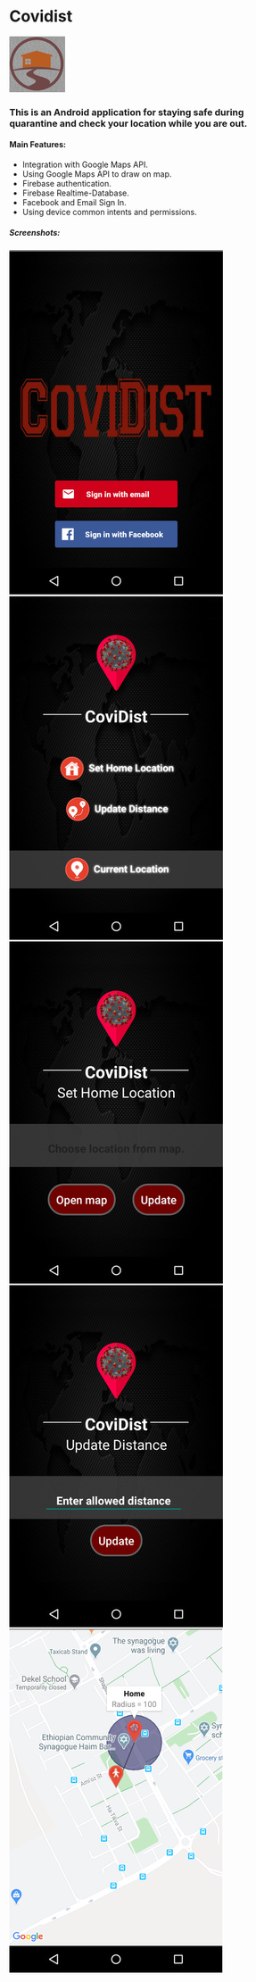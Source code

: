 # Covidist
![alt text](https://github.com/menaov/Covidist/blob/master/covidist.png "Covidist Logo")

### This is an Android application for staying safe during quarantine and check your location while you are out.

#### Main Features:
* Integration with Google Maps API.
* Using Google Maps API to draw on map.
* Firebase authentication.
* Firebase Realtime-Database.
* Facebook and Email Sign In.
* Using device common intents and permissions.

##### Screenshots:
![alt text](https://github.com/menaov/Covidist/blob/master/Screenshots/1.jpg "Covidist")
![alt text](https://github.com/menaov/Covidist/blob/master/Screenshots/2.jpg "Covidist")
![alt text](https://github.com/menaov/Covidist/blob/master/Screenshots/3.jpg "Covidist")
![alt text](https://github.com/menaov/Covidist/blob/master/Screenshots/4.jpg "Covidist")
![alt text](https://github.com/menaov/Covidist/blob/master/Screenshots/5.jpg "Covidist")
